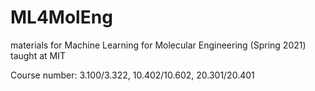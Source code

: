 # ML4MolEng

materials for Machine Learning for Molecular Engineering (Spring 2021) taught at MIT

Course number: 3.100/3.322, 10.402/10.602, 20.301/20.401
